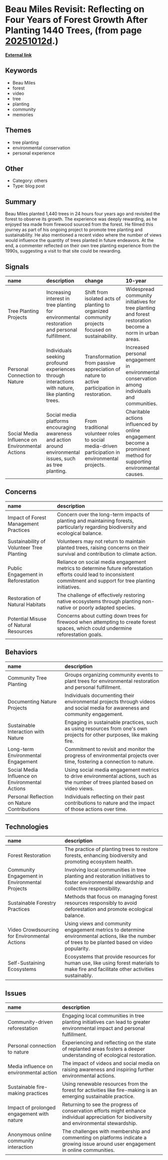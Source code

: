 # __Beau Miles Revisit: Reflecting on Four Years of Forest Growth After Planting 1440 Trees__, (from page [20251012d](https://kghosh.substack.com/p/20251012d).)

__[External link](https://kottke.org/25/09/i-planted-a-forest-four-years-ago?ref=sentiers.media)__



## Keywords

* Beau Miles
* forest
* video
* tree
* planting
* community
* memories

## Themes

* tree planting
* environmental conservation
* personal experience

## Other

* Category: others
* Type: blog post

## Summary

Beau Miles planted 1,440 trees in 24 hours four years ago and revisited the forest to observe its growth. The experience was deeply rewarding, as he enjoyed tea made from firewood sourced from the forest. He filmed this journey as part of his ongoing project to promote tree planting and sustainability. He also mentioned a recent video where the number of views would influence the quantity of trees planted in future endeavors. At the end, a commenter reflected on their own tree planting experience from the 1990s, suggesting a visit to that site could be rewarding.

## Signals

| name                                            | description                                                                                                 | change                                                                                           | 10-year                                                                                                           | driving-force                                                                                                    |   relevancy |
|:------------------------------------------------|:------------------------------------------------------------------------------------------------------------|:-------------------------------------------------------------------------------------------------|:------------------------------------------------------------------------------------------------------------------|:-----------------------------------------------------------------------------------------------------------------|------------:|
| Tree Planting Projects                          | Increasing interest in tree planting for environmental restoration and personal fulfillment.                | Shift from isolated acts of planting to organized community projects focused on sustainability.  | Widespread community initiatives for tree planting and forest restoration become a norm in urban areas.           | Growing awareness of climate change impacts and the urgency for environmental action.                            |           4 |
| Personal Connection to Nature                   | Individuals seeking profound experiences through interactions with nature, like planting trees.             | Transformation from passive appreciation of nature to active participation in restoration.       | Increased personal engagement in environmental conservation among individuals and communities.                    | Desire for meaningful, hands-on experiences that connect with nature and promote mental well-being.              |           4 |
| Social Media Influence on Environmental Actions | Social media platforms encouraging awareness and action around environmental issues, such as tree planting. | From traditional volunteer roles to social media-driven participation in environmental projects. | Charitable actions influenced by online engagement become a prominent method for supporting environmental causes. | The power of social media to mobilize communities and amplify individual contributions to environmental efforts. |           5 |

## Concerns

| name                                      | description                                                                                                                                                            |
|:------------------------------------------|:-----------------------------------------------------------------------------------------------------------------------------------------------------------------------|
| Impact of Forest Management Practices     | Concern over the long-term impacts of planting and maintaining forests, particularly regarding biodiversity and ecological balance.                                    |
| Sustainability of Volunteer Tree Planting | Volunteers may not return to maintain planted trees, raising concerns on their survival and contribution to climate action.                                            |
| Public Engagement in Reforestation        | Reliance on social media engagement metrics to determine future reforestation efforts could lead to inconsistent commitment and support for tree planting initiatives. |
| Restoration of Natural Habitats           | The challenge of effectively restoring native ecosystems through planting non-native or poorly adapted species.                                                        |
| Potential Misuse of Natural Resources     | Concerns about cutting down trees for firewood when attempting to create forest spaces, which could undermine reforestation goals.                                     |

## Behaviors

| name                                            | description                                                                                                                     |
|:------------------------------------------------|:--------------------------------------------------------------------------------------------------------------------------------|
| Community Tree Planting                         | Groups organizing community events to plant trees for environmental restoration and personal fulfillment.                       |
| Documenting Nature Projects                     | Individuals documenting their environmental projects through videos and social media for awareness and community engagement.    |
| Sustainable Interaction with Nature             | Engaging in sustainable practices, such as using resources from one's own projects for other purposes, like making fire.        |
| Long-term Environmental Engagement              | Commitment to revisit and monitor the progress of environmental projects over time, fostering a connection to nature.           |
| Social Media Influence on Environmental Actions | Using social media engagement metrics to drive environmental actions, such as the number of trees planted based on video views. |
| Personal Reflection on Nature Contributions     | Individuals reflecting on their past contributions to nature and the impact of those actions over time.                         |

## Technologies

| name                                           | description                                                                                                                                        |
|:-----------------------------------------------|:---------------------------------------------------------------------------------------------------------------------------------------------------|
| Forest Restoration                             | The practice of planting trees to restore forests, enhancing biodiversity and promoting ecosystem health.                                          |
| Community Engagement in Environmental Projects | Involving local communities in tree planting and restoration initiatives to foster environmental stewardship and collective responsibility.        |
| Sustainable Forestry Practices                 | Methods that focus on managing forest resources responsibly to avoid deforestation and promote ecological balance.                                 |
| Video Crowdsourcing for Environmental Actions  | Using views and community engagement metrics to determine environmental actions, like the number of trees to be planted based on video popularity. |
| Self-Sustaining Ecosystems                     | Ecosystems that provide resources for human use, like using forest materials to make fire and facilitate other activities sustainably.             |

## Issues

| name                                       | description                                                                                                                                 |
|:-------------------------------------------|:--------------------------------------------------------------------------------------------------------------------------------------------|
| Community-driven reforestation             | Engaging local communities in tree planting initiatives can lead to greater environmental impact and personal fulfillment.                  |
| Personal connection to nature              | Experiencing and reflecting on the state of replanted areas fosters a deeper understanding of ecological restoration.                       |
| Media influence on environmental action    | The impact of videos and social media on raising awareness and inspiring further environmental actions.                                     |
| Sustainable fire-making practices          | Using renewable resources from the forest for activities like fire-making is an emerging sustainable practice.                              |
| Impact of prolonged engagement with nature | Returning to see the progress of conservation efforts might enhance individual appreciation for biodiversity and environmental stewardship. |
| Anonymous online community interaction     | The challenges with membership and commenting on platforms indicate a growing issue around user engagement in online communities.           |
